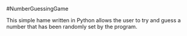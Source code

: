 #NumberGuessingGame

This simple hame written in Python allows the user to try and guess a number that has been randomly set by the program.